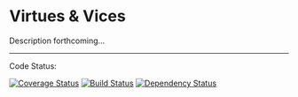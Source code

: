 Virtues &amp; Vices
=================

Description forthcoming...

---

Code Status:

[![Coverage Status](https://coveralls.io/repos/theworkerant/virtues-and-vices/badge.png)](https://coveralls.io/r/theworkerant/virtues-and-vices)
[![Build Status](https://travis-ci.org/theworkerant/virtues-and-vices.png)](https://travis-ci.org/theworkerant/virtues-and-vices)
[![Dependency Status](https://gemnasium.com/theworkerant/virtues-and-vices.png)](https://gemnasium.com/theworkerant/virtues-and-vices)
